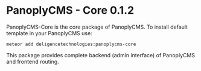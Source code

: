 # PanoplyCMS - Core 0.1.2

PanoplyCMS-Core is the core package of PanoplyCMS. To install default template in your PanoplyCMS use:

`meteor add deligencetechnologies:panoplycms-core`

This package provides complete backend (admin interface) of PanoplyCMS and frontend routing.
